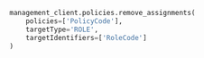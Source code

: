 ```python
management_client.policies.remove_assignments(
    policies=['PolicyCode'],
    targetType='ROLE',
    targetIdentifiers=['RoleCode']
)
```

```csharp

```

